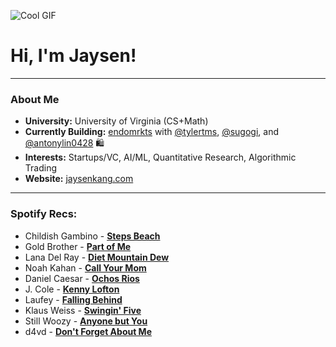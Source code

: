 ![Cool GIF](https://64.media.tumblr.com/31a4fddc18db83a84503e1531df3903f/tumblr_pdned1CyHM1xdue7io1_500.gif)

# Hi, I'm Jaysen!

---

### About Me
- **University:** University of Virginia (CS+Math)
- **Currently Building:** [endomrkts](https://endomrkts.com) with [@tylertms](https://github.com/tylertms), [@sugogi](https://github.com/sugogi), and [@antonylin0428](https://github.com/antonylin0428) 🛍️ 
- **Interests:** Startups/VC, AI/ML, Quantitative Research, Algorithmic Trading
- **Website:** [jaysenkang.com](https://jaysenkang.com)

---

### Spotify Recs:
- Childish Gambino - [**Steps Beach**](https://open.spotify.com/track/3SGIsVsZuz1hyP3ZdCRqKo) 
- Gold Brother - [**Part of Me**](https://open.spotify.com/album/7ccNuUCrN5VLOaKBXzU3xN)
- Lana Del Ray - [**Diet Mountain Dew**](https://open.spotify.com/track/20Dr6PsU4KweNgqDw7Vo0I)
- Noah Kahan - [**Call Your Mom**](https://open.spotify.com/track/3yn01PcU95PTbiZ3xvop2j)
- Daniel Caesar - [**Ochos Rios**](https://open.spotify.com/track/5XUuMp2i5ojqcDOSusChqL)
- J. Cole - [**Kenny Lofton**](https://open.spotify.com/episode/4kWawDEuB0lf8frYfXH9tJ)
- Laufey - [**Falling Behind**](https://open.spotify.com/track/4KGGeE7RJsgLNZmnxGFlOj)
- Klaus Weiss - [**Swingin' Five**](https://open.spotify.com/track/3bdKuTs647tOUMTlQeHVVt)
- Still Woozy - [**Anyone but You**](https://open.spotify.com/album/2viPAytIOe7TjMOITmmWav)
- d4vd - [**Don't Forget About Me**](https://open.spotify.com/album/73RqlYh6EX1aDBC0oz765j)

